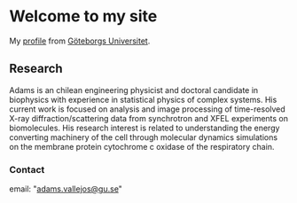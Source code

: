 # Welcome to my site


My [profile](https://cmb.gu.se/english/about_us/staff?languageId=100001&userId=xvalad) from [Göteborgs Universitet](https://www.gu.se).

## Research

Adams is an chilean engineering physicist and doctoral candidate in biophysics with experience in statistical physics of complex systems. His current work is focused on analysis and image processing of time-resolved X-ray diffraction/scattering data from synchrotron and XFEL experiments on biomolecules. His research interest is related to understanding the energy converting machinery of the cell through molecular dynamics simulations on the membrane protein cytochrome c oxidase of the respiratory chain.

### Contact

email: "adams.vallejos@gu.se"

